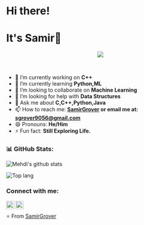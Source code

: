 # Hi there!
# It's Samir👋

<div align="center">

![](https://komarev.com/ghpvc/?username=SamirGrover)

</div>
<br/>

- 🔭 I’m currently working on **C++**
- 🌱 I’m currently learning **Python,ML**
- 👯 I’m looking to collaborate on **Machine Learning**
- 🤔 I’m looking for help with **Data Structures**
- 💬 Ask me about **C,C++,Python,Java**
- 📫 How to reach me: **[SamirGrover](https://www.linkedin.com/in/samirgrover786/) or email me at: sgrover9056@gmail.com**
- 😄 Pronouns: **He/Him**
- ⚡ Fun fact: **Still Exploring Life.**

 
### 📊 GitHub Stats:
![Mehdi's github stats](https://github-readme-stats.vercel.app/api?username=SamirGrover&show_icons=true&hide_border=true&theme=dracula&count_private=true)

![Top lang](https://github-readme-stats.anuraghazra1.vercel.app/api/top-langs/?username=SamirGrover&layout=compact&theme=radical)

### Connect with me:
[<img align="left" alt="Samir Grover" width="22px" src="https://www.flaticon.com/svg/static/icons/svg/174/174857.svg" />][linkedin]
[<img align="left" alt="SamirGrover | GitHub" width="22px" src="https://www.flaticon.com/svg/static/icons/svg/25/25231.svg" />][github]
<br/>

[linkedin]: https://www.linkedin.com/in/samirgrover786/
[instagram]: https://www.instagram.com/
[github]: https://github.com/SamirGrover
⭐️ From [SamirGrover](https://github.com/SamirGrover)
